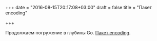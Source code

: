 +++
date = "2016-08-15T20:17:08+03:00"
draft = false
title = "Пакет encoding"

+++

<p>Продолжаем погружение в глубины Go. <a href="http://bit.ly/2bi1SSu">Пакет encoding</a>.</p>

